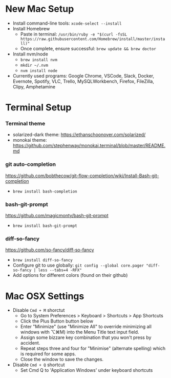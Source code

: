 # New Mac Setup

- Install command-line tools: `xcode-select --install`
- Install Homebrew
  - Paste in terminal:
    `/usr/bin/ruby -e "$(curl -fsSL https://raw.githubusercontent.com/Homebrew/install/master/install)"`
  - Once complete, ensure successful: `brew update && brew doctor`
- Install nvm/node
  - `brew install nvm`
  - `mkdir ~/.nvm`
  - `nvm install node`
- Currently used programs: Google Chrome, VSCode, Slack, Docker, Evernote, Spotify, VLC, Trello, MySQLWorkbench, Firefox, FileZilla, Clipy, Amphetamine

# Terminal Setup

### Terminal theme

- solarized-dark theme: https://ethanschoonover.com/solarized/
- monokai theme: https://github.com/stephenway/monokai.terminal/blob/master/README.md

### git auto-completion

https://github.com/bobthecow/git-flow-completion/wiki/Install-Bash-git-completion

- `brew install bash-completion`

### bash-git-prompt

https://github.com/magicmonty/bash-git-prompt

- `brew install bash-git-prompt`

### diff-so-fancy

https://github.com/so-fancy/diff-so-fancy

- `brew install diff-so-fancy`
- Configure git to use globally: `git config --global core.pager "diff-so-fancy | less --tabs=4 -RFX"`
- Add options for different colors (found on their github)

# Mac OSX Settings

- Disable `Cmd + M` shorctut
  - Go to System Preferences > Keyboard > Shortcuts > App Shortcuts
  - Click the Plus Button button below
  - Enter "Minimize" (use "Minimize All" to override minimizing all windows with ⌥⌘M) into the Menu Title text input field.
  - Assign some bizzare key combination that you won't press by accident.
  - Repeat steps three and four for "Minimise" (alternate spelling) which is required for some apps.
  - Close the window to save the changes.
- Disable `Cmd + Q` shortcut
  - Set Cmd Q to 'Application Windows' under keyboard shortcuts
